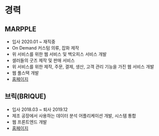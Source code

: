 # 경력

## MARPPLE

- 입사 2020.01 ~ 재직중
- On Demand 커스텀 의류, 잡화 제작
- 위 서비스를 위한 웹 서비스 및 백오피스 서비스 개발
- 셀러들의 굿즈 제작 및 판매 서비스
- 위 서비스를 위한 제작, 주문, 결제, 생산, 고객 관리 기능을 가진 웹 서비스 개발 
- 웹 풀스택 개발
- [홈페이지](https://www.marpple.com/)

## 브릭(BRIQUE)

- 입사 2018.03 ~ 퇴사 2019.12
- 제조 공장에서 사용하는 데이터 분석 어플리케이션 개발, 시스템 통합
- 웹 프론트엔드 개발
- [홈페이지](http://www.brique.co.kr/main)
